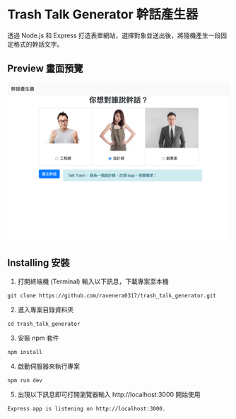 # Trash Talk Generator 幹話產生器

透過 Node.js 和 Express 打造表單網站，選擇對象並送出後，將隨機產生一段固定格式的幹話文字。

## Preview 畫面預覽

![](localhost_3000_.png)

## Installing 安裝

1. 打開終端機 (Terminal) 輸入以下訊息，下載專案至本機

```
git clone https://github.com/ravenera0317/trash_talk_generator.git
```

2. 進入專案目錄資料夾

```
cd trash_talk_generator
```

3. 安裝 npm 套件

```
npm install
```

4. 啟動伺服器來執行專案

```
npm run dev
```

5. 出現以下訊息即可打開瀏覽器輸入 http://localhost:3000 開始使用

```
Express app is listening on http://localhost:3000.
```

